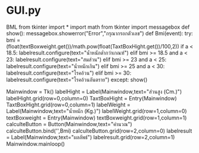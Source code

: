 # GUI.py
BML
from tkinter import *
import math
from tkinter import  messagebox
def show():
    messagebox.showerror("Error","กรุณากรอกตัวเลข")
def Bmi(event):
    try:
        bmi = (float(textBoxweight.get())/math.pow(float(TaxtBoxHight.get())/100,2))
        if a < 18.5:
            labelresult.configure(text="น้ำหนักต่ำกว่าเกณฑ์")
        elif bmi >= 18.5 and a < 23:
            labelresult.configure(text="สมส่วน")
        elif bmi >= 23 and a < 25:
            labelresult.configure(text="น้ำหนักเกิน")
        elif bmi >= 25 and a < 30:
            labelresult.configure(text="โรคอ้วน")
        elif bmi >= 30:
            labelresult.configure(text="โรคอ้วนอันตราย")
    except:
        show()

Mainwindow = Tk()
labelHight = Label(Mainwindow,text="ส่วนสูง (Cm.)")
labelHight.grid(row=0,column=0)
TaxtBoxHight = Entry(Mainwindow)
TaxtBoxHight.grid(row=0,column=1)
labelWeight = Label(Mainwindow,text="น้ำหนัก (Kg.)")
labelWeight.grid(row=1,column=0)
textBoxweight = Entry(Mainwindow)
textBoxweight.grid(row=1,column=1)
calculteButton = Button(Mainwindow,text="คำนวณ")
calculteButton.bind('<Button-1>',Bmi)
calculteButton.grid(row=2,column=0)
labelresult = Label(Mainwindow,text="ผลลัพธ์")
labelresult.grid(row=2,column=1)
Mainwindow.mainloop()
